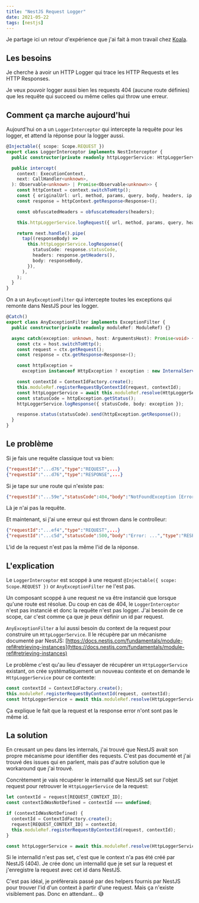 ```yaml
---
title: "NestJS Request Logger"
date: 2021-05-22
tags: [nestjs]
---
```


Je partage ici un retour d'expérience que j'ai fait à mon travail chez [Koala](https://www.hikoala.co/).

## Les besoins

Je cherche à avoir un HTTP Logger qui trace les HTTP Requests et les HTTP Responses.

Je veux pouvoir logger aussi bien les requests 404 (aucune route définies) que les requête qui succeed ou même celles qui throw une erreur.

## Comment ça marche aujourd'hui

Aujourd'hui on a un `LoggerInterceptor` qui intercepte la requête pour les logger, et attend la réponse pour la logger aussi.

```typescript
@Injectable({ scope: Scope.REQUEST })
export class LoggerInterceptor implements NestInterceptor {
  public constructor(private readonly httpLoggerService: HttpLoggerService) {}

  public intercept(
    context: ExecutionContext,
    next: CallHandler<unknown>,
  ): Observable<unknown> | Promise<Observable<unknown>> {
    const httpContext = context.switchToHttp();
    const { originalUrl: url, method, params, query, body, headers, ip } = httpContext.getRequest<Request>();
    const response = httpContext.getResponse<Response>();

    const obfuscatedHeaders = obfuscateHeaders(headers);

    this.httpLoggerService.logRequest({ url, method, params, query, headers: obfuscatedHeaders, body, ip });

    return next.handle().pipe(
      tap((responseBody) =>
        this.httpLoggerService.logResponse({
          statusCode: response.statusCode,
          headers: response.getHeaders(),
          body: responseBody,
        }),
      ),
    );
  }
}
```

On a un `AnyExceptionFilter` qui intercepte toutes les exceptions qui remonte dans NestJS pour les logger.

```typescript
@Catch()
export class AnyExceptionFilter implements ExceptionFilter {
  public constructor(private readonly moduleRef: ModuleRef) {}

  async catch(exception: unknown, host: ArgumentsHost): Promise<void> {
    const ctx = host.switchToHttp();
    const request = ctx.getRequest();
    const response = ctx.getResponse<Response>();

    const httpException =
      exception instanceof HttpException ? exception : new InternalServerErrorException('Internal Server Error');

    const contextId = ContextIdFactory.create();
    this.moduleRef.registerRequestByContextId(request, contextId);
    const httpLoggerService = await this.moduleRef.resolve(HttpLoggerService, contextId);
    const statusCode = httpException.getStatus();
    httpLoggerService.logResponse({ statusCode, body: exception });

    response.status(statusCode).send(httpException.getResponse());
  }
}
```

## Le problème

Si je fais une requête classique tout va bien:
```JSON
{"requestId":"...d76","type":"REQUEST",...}
{"requestId":"...d76","type":"RESPONSE",...}
```

Si je tape sur une route qui n'existe pas:
```JSON
{"requestId":"...59e","statusCode":404,"body":"NotFoundException [Error]: ...","type":"RESPONSE",...}
```
Là je n'ai pas la requête.


Et maintenant, si j'ai une erreur qui est thrown dans le controlleur:
```JSON
{"requestId":"...ef4","type":"REQUEST",...}
{"requestId":"...c5d","statusCode":500,"body":"Error: ...","type":"RESPONSE",...}
```

L'id de la request n'est pas la même l'id de la réponse.

## L'explication

Le `LoggerInterceptor` est scoppé à une request `@Injectable({ scope: Scope.REQUEST })` or `AnyExceptionFilter` ne l'est pas.

Un composant scoppé à une request ne va être instancié que lorsque qu'une route est résolue. Du coup en cas de 404, le `LoggerInterceptor` n'est pas instancié et donc la requête n'est pas logger. J'ai besoin de ce scope, car c'est comme ça que je peux définir un id par request.

`AnyExceptionFilter` a lui aussi besoin du context de la request pour construire un `HttpLoggerService`. Il le récupère par un mécanisme documenté par NestJS: [https://docs.nestjs.com/fundamentals/module-ref#retrieving-instances](https://docs.nestjs.com/fundamentals/module-ref#retrieving-instances)

Le problème c'est qu'au lieu d'essayer de récupérer un `HttpLoggerService` existant, on crée systématiquement un nouveau contexte et on demande le `HttpLoggerService` pour ce contexte:

```typescript
const contextId = ContextIdFactory.create();
this.moduleRef.registerRequestByContextId(request, contextId);
const httpLoggerService = await this.moduleRef.resolve(HttpLoggerService, contextId);
```

Ça explique le fait que la request et la response error n'ont sont pas le même id.

## La solution

En creusant un peu dans les internals, j'ai trouvé que NestJS avait son propre mécanisme pour identifier des requests. C'est pas documenté et j'ai trouvé des issues qui en parlent, mais pas d'autre solution que le workaround que j'ai trouvé.

Concrètement je vais récupérer le internalId que NestJS set sur l'objet request pour retrouver le `HttpLoggerService` de la request:

```typescript
let contextId = request[REQUEST_CONTEXT_ID];
const contextIdWasNotDefined = contextId === undefined;

if (contextIdWasNotDefined) {
  contextId = ContextIdFactory.create();
  request[REQUEST_CONTEXT_ID] = contextId;
  this.moduleRef.registerRequestByContextId(request, contextId);
}

const httpLoggerService = await this.moduleRef.resolve(HttpLoggerService, contextId);
```

Si le internalId n'est pas set, c'est que le context n'a pas été créé par NestJS (404). Je crée donc un internalId que je set sur la request et j'enregistre la request avec cet id dans NestJS.

C'est pas idéal,  je préfèrerais passé par des helpers fournis par NestJS pour trouver l'id d'un context à partir d'une request. Mais ça n'existe visiblement pas. Donc en attendant... 😅
